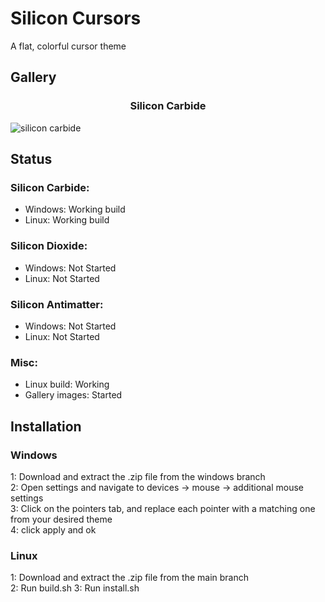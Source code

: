 # Silicon Cursors
A flat, colorful cursor theme

## Gallery
<p align="center"><h3 align="center">Silicon Carbide</h3><img align="center" title="silicon carbide" src="https://github.com/silica-dev/silicon-cursors/blob/main/Gallery/carbide.png"></p>


## Status
### Silicon Carbide:
* Windows: Working build
* Linux: Working build

### Silicon Dioxide:
* Windows: Not Started
* Linux: Not Started

### Silicon Antimatter:
* Windows: Not Started
* Linux: Not Started

### Misc:
* Linux build: Working
* Gallery images: Started

## Installation
### Windows
1: Download and extract the .zip file from the windows branch  
2: Open settings and navigate to devices -> mouse -> additional mouse settings  
3: Click on the pointers tab, and replace each pointer with a matching one from your desired theme  
4: click apply and ok  

### Linux
1: Download and extract the .zip file from the main branch  
2: Run build.sh
3: Run install.sh
